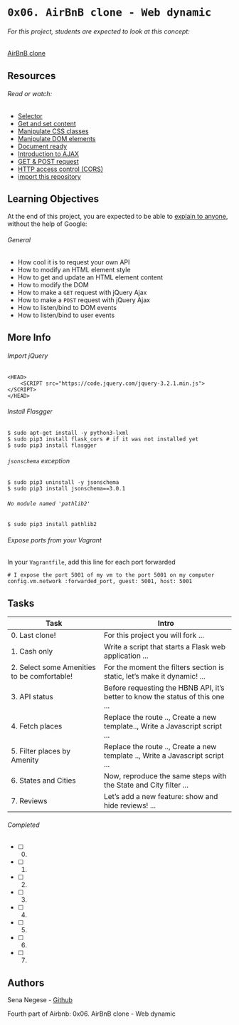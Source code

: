 # ```0x06. AirBnB clone - Web dynamic```

###### For this project, students are expected to look at this concept:

[AirBnB clone](https://intranet.hbtn.io/concepts/74)

## Resources

###### Read or watch:

* [Selector](https://jquery-tutorial.net/selectors/using-elements-ids-and-classes/)
* [Get and set content](https://jquery-tutorial.net/dom-manipulation/getting-and-setting-content/)
* [Manipulate CSS classes](https://jquery-tutorial.net/dom-manipulation/getting-and-setting-css-classes/)
* [Manipulate DOM elements](https://jquery-tutorial.net/dom-manipulation/the-append-and-prepend-methods/)
* [Document ready](https://learn.jquery.com/using-jquery-core/document-ready/)
* [Introduction to AJAX](https://jquery-tutorial.net/ajax/introduction/)
* [GET & POST request](https://jquery-tutorial.net/ajax/the-get-and-post-methods/)
* [HTTP access control (CORS)](https://developer.mozilla.org/en-US/docs/Web/HTTP/CORS)
* [import this repository](https://docs.google.com/document/d/1ZqezYZxuKj_oLkldvH-GnKg5I5r19rvAEyJn6bBndM4/edit)

## Learning Objectives

At the end of this project, you are expected to be able to [explain to anyone](https://fs.blog/2012/04/feynman-technique/), without the help of Google:


###### General
* How cool it is to request your own API
* How to modify an HTML element style
* How to get and update an HTML element content
* How to modify the DOM
* How to make a ```GET``` request with jQuery Ajax
* How to make a ```POST``` request with jQuery Ajax
* How to listen/bind to DOM events
* How to listen/bind to user events

## More Info

###### Import jQuery

```
<HEAD>
    <SCRIPT src="https://code.jquery.com/jquery-3.2.1.min.js"></SCRIPT>
</HEAD>
```

###### Install Flasgger
```
$ sudo apt-get install -y python3-lxml
$ sudo pip3 install flask_cors # if it was not installed yet
$ sudo pip3 install flasgger
```

###### ```jsonschema``` exception
```
$ sudo pip3 uninstall -y jsonschema 
$ sudo pip3 install jsonschema==3.0.1
```

###### ```No module named 'pathlib2'```
```
$ sudo pip3 install pathlib2
```
###### Expose ports from your Vagrant
In your ```Vagrantfile```, add this line for each port forwarded
```
# I expose the port 5001 of my vm to the port 5001 on my computer
config.vm.network :forwarded_port, guest: 5001, host: 5001
```

## Tasks

| Task | Intro |
| --- | --- |
| 0. Last clone! | For this project you will fork ... |
| 1. Cash only | Write a script that starts a Flask web application ... |
| 2. Select some Amenities to be comfortable! | For the moment the filters section is static, let’s make it dynamic! ... |
| 3. API status | Before requesting the HBNB API, it’s better to know the status of this one ... |
| 4. Fetch places | Replace the route .., Create a new template.., Write a Javascript script ... |
| 5. Filter places by Amenity | Replace the route .., Create a new template .., Write a Javascript script ... |
| 6. States and Cities | Now, reproduce the same steps with the State and City filter ... |
| 7. Reviews | Let’s add a new feature: show and hide reviews! ... |

###### Completed
- [ ] 0.
- [ ] 1.
- [ ] 2.
- [ ] 3.
- [ ] 4.
- [ ] 5.
- [ ] 6.
- [ ] 7.

## Authors

Sena Negese - [Github](https://seenaan)


Fourth part of Airbnb: 0x06. AirBnB clone - Web dynamic
